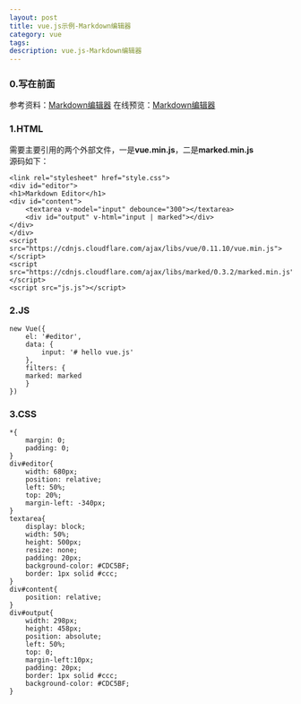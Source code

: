 ```yaml
---
layout: post
title: vue.js示例-Markdown编辑器
category: vue
tags: 
description: vue.js-Markdown编辑器
---
```


### 0.写在前面
参考资料：[Markdown编辑器](http://cn.vuejs.org/examples/index.html)
在线预览：[Markdown编辑器](/html/vue.js_demo/Markdown/index.html)


### 1.HTML
需要主要引用的两个外部文件，一是**vue.min.js**，二是**marked.min.js**  
源码如下：  
	
	<link rel="stylesheet" href="style.css">
	<div id="editor">
	<h1>Markdown Editor</h1>
  	<div id="content">
    	<textarea v-model="input" debounce="300"></textarea>
    	<div id="output" v-html="input | marked"></div>
  	</div>
	</div>
	<script src="https://cdnjs.cloudflare.com/ajax/libs/vue/0.11.10/vue.min.js"></script>
	<script src="https://cdnjs.cloudflare.com/ajax/libs/marked/0.3.2/marked.min.js"></script>
	<script src="js.js"></script>

### 2.JS

	new Vue({
		el: '#editor',
		data: {
    		input: '# hello vue.js'
  		},
  		filters: {
    	marked: marked
  		}
	})

### 3.CSS
	
	*{
		margin: 0;
		padding: 0;
	}
	div#editor{
		width: 680px;
		position: relative;
		left: 50%;
		top: 20%;
		margin-left: -340px;
	}
	textarea{
		display: block;
		width: 50%;
		height: 500px;
		resize: none;
		padding: 20px;
		background-color: #CDC5BF;
		border: 1px solid #ccc;
	}
	div#content{
		position: relative;
	}
	div#output{
		width: 298px;
		height: 458px;
		position: absolute;
		left: 50%;
		top: 0;
		margin-left:10px;
		padding: 20px;
		border: 1px solid #ccc;
		background-color: #CDC5BF;
	}